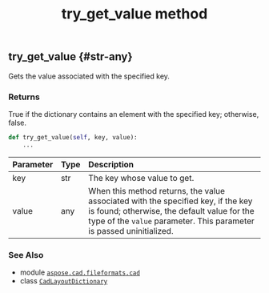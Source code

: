 ﻿---
title: try_get_value method
second_title: Aspose.CAD for Python via .NET API References
description: 
type: docs
weight: 70
url: /aspose.cad.fileformats.cad/cadlayoutdictionary/try_get_value/
is_root: false
---

## try_get_value {#str-any}

Gets the value associated with the specified key.


### Returns 


True if the dictionary contains an element with the specified key; otherwise, false.


```python
def try_get_value(self, key, value):
    ...
```


| Parameter | Type | Description |
| :- | :- | :- |
| key | str | The key whose value to get. |
| value | any | When this method returns, the value associated with the specified key, if the key is found; otherwise, the default value for the type of the `value` parameter. This parameter is passed uninitialized. |



### See Also
* module [`aspose.cad.fileformats.cad`](../../)
* class [`CadLayoutDictionary`](/cad/python-net/aspose.cad.fileformats.cad/cadlayoutdictionary)
